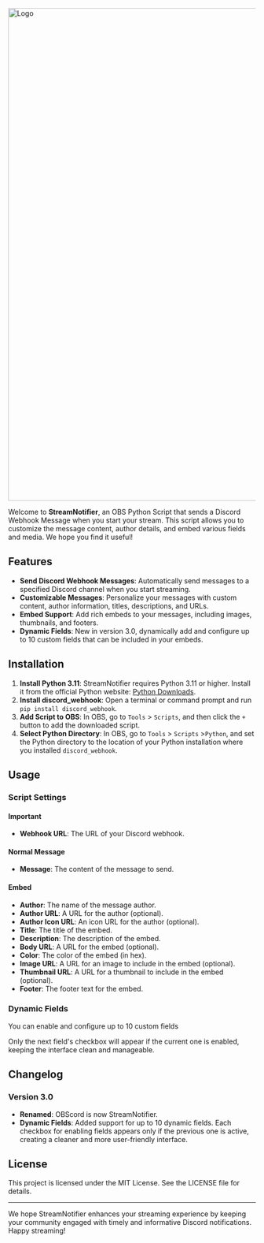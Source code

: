 <img src="https://github.com/user-attachments/assets/1380dec5-8fcf-48b0-ac96-857b8a442137" alt="Logo" width="1000"/>



Welcome to **StreamNotifier**, an OBS Python Script that sends a Discord Webhook Message when you start your stream. This script allows you to customize the message content, author details, and embed various fields and media. We hope you find it useful!

## Features

- **Send Discord Webhook Messages**: Automatically send messages to a specified Discord channel when you start streaming.
- **Customizable Messages**: Personalize your messages with custom content, author information, titles, descriptions, and URLs.
- **Embed Support**: Add rich embeds to your messages, including images, thumbnails, and footers.
- **Dynamic Fields**: New in version 3.0, dynamically add and configure up to 10 custom fields that can be included in your embeds.

## Installation

1. **Install Python 3.11**: StreamNotifier requires Python 3.11 or higher. Install it from the official Python website: [Python Downloads](https://www.python.org/downloads/).
2. **Install discord_webhook**: Open a terminal or command prompt and run `pip install discord_webhook`.
3. **Add Script to OBS**: In OBS, go to `Tools` > `Scripts`, and then click the `+` button to add the downloaded script.
4. **Select Python Directory**: In OBS, go to `Tools` > `Scripts` >`Python`, and set the Python directory to the location of your Python installation where you installed `discord_webhook`.

## Usage

### Script Settings

#### Important
- **Webhook URL**: The URL of your Discord webhook.
#### Normal Message
- **Message**: The content of the message to send.
#### Embed 
- **Author**: The name of the message author.
- **Author URL**: A URL for the author (optional).
- **Author Icon URL**: An icon URL for the author (optional).
- **Title**: The title of the embed.
- **Description**: The description of the embed.
- **Body URL**: A URL for the embed (optional).
- **Color**: The color of the embed (in hex).
- **Image URL**: A URL for an image to include in the embed (optional).
- **Thumbnail URL**: A URL for a thumbnail to include in the embed (optional).
- **Footer**: The footer text for the embed.

### Dynamic Fields

You can enable and configure up to 10 custom fields

Only the next field's checkbox will appear if the current one is enabled, keeping the interface clean and manageable.

## Changelog

### Version 3.0

- **Renamed**: OBScord is now StreamNotifier.
- **Dynamic Fields**: Added support for up to 10 dynamic fields. Each checkbox for enabling fields appears only if the previous one is active, creating a cleaner and more user-friendly interface.

## License

This project is licensed under the MIT License. See the LICENSE file for details.

---

We hope StreamNotifier enhances your streaming experience by keeping your community engaged with timely and informative Discord notifications. Happy streaming!

